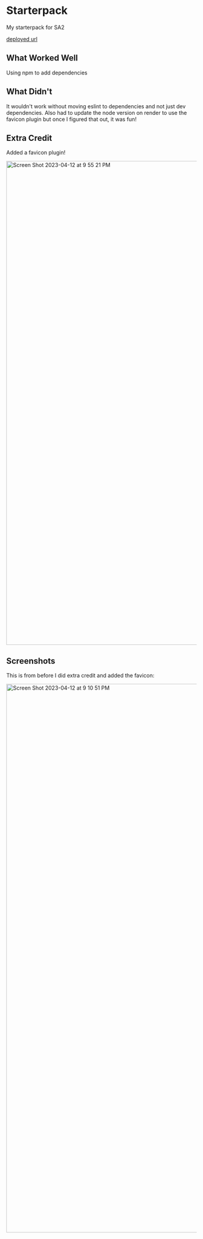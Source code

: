 # Starterpack

My starterpack for SA2

[deployed url](https://nitya-starter-pack.onrender.com/)

## What Worked Well
Using npm to add dependencies

## What Didn't
It wouldn't work without moving eslint to dependencies and not just dev dependencies. Also had to update the node version on render to use the favicon plugin but once I figured that out, it was fun!

## Extra Credit
Added a favicon plugin!

<img width="1280" alt="Screen Shot 2023-04-12 at 9 55 21 PM" src="https://user-images.githubusercontent.com/64368452/231627062-a171028e-73ab-4afc-86b1-7977fc1f7cf7.png">

## Screenshots

This is from before I did extra credit and added the favicon:

<img width="1451" alt="Screen Shot 2023-04-12 at 9 10 51 PM" src="https://user-images.githubusercontent.com/64368452/231620910-47bb6b53-cc32-4a44-b3a2-289bf6357641.png">
